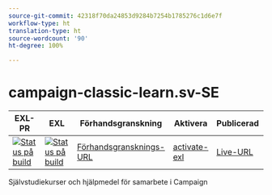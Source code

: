 ```yaml
---
source-git-commit: 42318f70da24853d9284b7254b1785276c1d6e7f
workflow-type: ht
translation-type: ht
source-wordcount: '90'
ht-degree: 100%

---
```

# campaign-classic-learn.sv-SE

| EXL-PR | EXL | Förhandsgranskning | Aktivera | Publicerad | Hjälp |
|--- |--- |--- |--- |--- |--- |
| [![Status på build](https://docs.ci.corp.adobe.com/view/exl-pr/job/campaign-classic-learn.en_pr-exl/badge/icon)](https://docs.ci.corp.adobe.com/view/exl-pr/job/campaign-classic-learn.en_pr-exl/lastBuild/) | [![Status på build](https://docs.ci.corp.adobe.com/view/exl-pr/job/campaign-classic-learn.en_exl/lastBuild/badge/icon)](https://docs.ci.corp.adobe.com/view/exl-pr/job/campaign-classic-learn.en_exl/lastBuild/lastBuild) | [Förhandsgransknings-URL](https://experienceleague.corp.adobe.com/docs/campaign-classic-learn/tutorials/overview.html?lang=sv) | [activate-exl](https://docs.ci.corp.adobe.com/job/activate-exl/build/) | [Live-URL](https://experienceleague.adobe.com/docs/campaign-classic-learn/tutorials/overview.html?lang=sv) | [Författarhandboken](https://experienceleague.adobe.com/docs/authoring-guide-exl/using/home.html?lang=sv) |

Självstudiekurser och hjälpmedel för samarbete i Campaign
